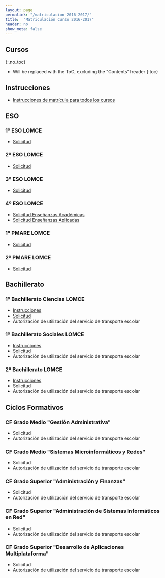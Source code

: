 ```yaml
---
layout: page
permalink: "/matriculacion-2016-2017/"
title:  "Matriculación Curso 2016-2017"
header: no
show_meta: false
---
```




## Cursos
{:.no_toc}

* Will be replaced with the ToC, excluding the "Contents" header
{:toc}


## Instrucciones

* [Instrucciones de matrícula para todos los cursos](https://drive.google.com/uc?export=download&id=0B4jaZeMGL7HsLS13ckNJZ1diS1k)

## ESO

### 1º ESO LOMCE

* [Solicitud](https://drive.google.com/uc?export=download&id=0B4jaZeMGL7HsMk50UjA2Y2xhX0E)

### 2º ESO LOMCE

* [Solicitud](https://drive.google.com/uc?export=download&id=0B4jaZeMGL7HseE84ckpoYlVIdG8)

### 3º ESO LOMCE

* [Solicitud](https://drive.google.com/uc?export=download&id=0B4jaZeMGL7HsdTJMVzZsa0tkMVk)

### 4º ESO LOMCE

* [Solicitud Enseñanzas Académicas](https://drive.google.com/uc?export=download&id=0B4jaZeMGL7HsbzJ1alM1Z0NFZTQ)
* [Solicitud Enseñanzas Aplicadas](https://drive.google.com/uc?export=download&id=0B4jaZeMGL7HsUHo3bU40U2pjRms)

### 1º PMARE LOMCE

* [Solicitud](https://drive.google.com/uc?export=download&id=0B4jaZeMGL7HsbTVzX0Z0WUlJazQ)

### 2º PMARE LOMCE


* [Solicitud](https://drive.google.com/uc?export=download&id=0B4jaZeMGL7HsRFNCekpWbmRvbUU)


## Bachillerato

### 1º Bachillerato Ciencias LOMCE

* [Instrucciones](https://drive.google.com/uc?export=download&id=0B4jaZeMGL7HsLS13ckNJZ1diS1k)
* [Solicitud](https://drive.google.com/uc?export=download&id=0B4jaZeMGL7HscHlNVVdCb0hTSTQ)
* Autorización de utilización del servicio de transporte escolar


### 1º Bachillerato Sociales LOMCE

* [Instrucciones](https://drive.google.com/uc?export=download&id=0B4jaZeMGL7HsLS13ckNJZ1diS1k)
* [Solicitud](https://drive.google.com/uc?export=download&id=0B4jaZeMGL7HsZ1VuVndGQWtXcjQ)
* Autorización de utilización del servicio de transporte escolar



### 2º Bachillerato LOMCE

* [Instrucciones](https://drive.google.com/uc?export=download&id=0B4jaZeMGL7HsLS13ckNJZ1diS1k)
* Solicitud
* Autorización de utilización del servicio de transporte escolar



## Ciclos Formativos

### CF Grado Medio "Gestión Administrativa"

* Solicitud
* Autorización de utilización del servicio de transporte escolar


### CF Grado Medio "Sistemas Microinformáticos y Redes"

* Solicitud
* Autorización de utilización del servicio de transporte escolar


### CF Grado Superior "Administración y Finanzas"

* Solicitud
* Autorización de utilización del servicio de transporte escolar


### CF Grado Superior "Administración de Sistemas Informáticos en Red"

* Solicitud
* Autorización de utilización del servicio de transporte escolar


### CF Grado Superior "Desarrollo de Aplicaciones Multiplataforma"

* Solicitud
* Autorización de utilización del servicio de transporte escolar
